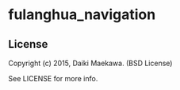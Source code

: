 # fulanghua_navigation

## License

Copyright (c) 2015, Daiki Maekawa. (BSD License)

See LICENSE for more info.
